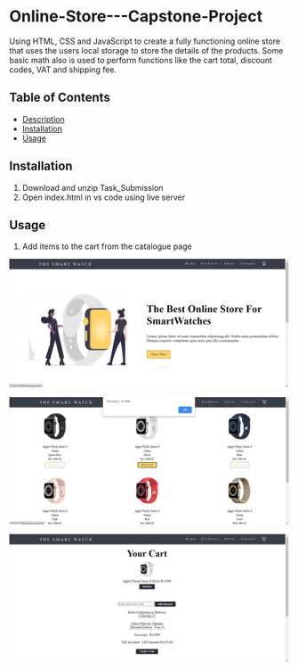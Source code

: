 # Online-Store---Capstone-Project

Using HTML, CSS and JavaScript to create a fully functioning online store that uses the users local storage to store the details of the products. 
Some basic math also is used to perform functions like the cart total, discount codes, VAT and shipping fee. 

## Table of Contents
- [Description](#Online-Store---Capstone-Project)
- [Installation](#Installation)
- [Usage](#Usage)

## Installation
1. Download and unzip Task_Submission
2. Open index.html in vs code using live server

## Usage
1. Add items to the cart from the catalogue page

![Screenshot 1](screenshot1.png)

![Screenshot 2](screenshot2.png)

![Screenshot 3](screenshot3.png)
